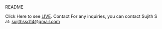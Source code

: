 README 

Click Here to see [LIVE](https://connect-with-sujith.vercel.app/).
Contact
For any inquiries, you can contact Sujith S at: sujithssd14@gmail.com
